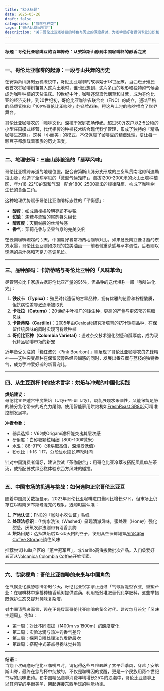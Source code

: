 ```yaml
---
title: "默认标题"
date: 2025-05-26
draft: false
categories: ["咖啡豆种类"]
tags: ["哥伦比亚咖啡豆"]
description: "关于哥伦比亚咖啡豆的特色与历史的深度探讨，为咖啡爱好者提供专业知识和实用指南。"
---
```


---
**标题：哥伦比亚咖啡豆的百年传奇：从安第斯山脉到中国咖啡杯的醇香之旅**

---

### 一、哥伦比亚咖啡的起源：一段与山共舞的历史

在安第斯山脉的云雾缭绕中，哥伦比亚咖啡的故事始于18世纪末。当西班牙殖民者首次将咖啡树苗带入这片土地时，谁也没想到，这片多山的地形和独特的气候会成为咖啡种植的天然温床。19世纪中叶，咖啡逐渐取代烟草和甘蔗，成为哥伦比亚的经济支柱。到20世纪初，哥伦比亚咖啡农联合会（FNC）的成立，通过严格的品质管控和「100%哥伦比亚咖啡」的品牌战略，将这片土地的咖啡推向了世界舞台。

哥伦比亚咖啡农的「咖啡文化」深植于家庭农场传统。超过50万农户以2-5公顷的小型庄园模式经营，代代相传的种植技术结合现代科学管理，形成了独特的「精品咖啡生态链」。这种「小而美」的模式，不仅保障了咖啡豆的精细处理，更让每一颗豆子都承载着家族的历史温度。

---

### 二、地理密码：三座山脉酿造的「翡翠风味」

哥伦比亚横跨赤道的地理位置，配合安第斯山脉分支形成的三条纵贯南北的科迪勒拉山脉，创造了全球罕见的「微型气候矩阵」。海拔1200-2000米的火山土壤种植区，年均18-22℃的温和气温，配合1800-2500毫米的规律降雨，构成了咖啡树生长的黄金三角。

这种地理优势赋予哥伦比亚咖啡标志性的「平衡感」：  
- **酸度**：如成熟柑橘般明亮却不尖锐  
- **甜感**：焦糖与蜂蜜的尾韵持久绵长  
- **醇厚度**：天鹅绒般的丝滑触感  
- **香气**：茉莉花香与坚果气息的完美交织  

在云南咖啡崛起的今天，中国爱好者常将两地咖啡对比。如果说云南豆像含蓄的东方水墨，哥伦比亚豆则如浓烈的拉美油画——前者侧重茶感与草本调性，后者则以饱满的果汁感和巧克力基调见长。

---

### 三、品种解码：卡斯蒂略与哥伦比亚种的「风味革命」

尽管阿拉比卡家族占据哥伦比亚产量的95%，但品种的迭代堪称一部「咖啡进化史」：  
1. **铁皮卡（Typica）**：殖民时代遗留的古早品种，拥有优雅的花香和柠檬酸质，但抗病性差导致逐渐被取代  
2. **卡杜拉（Caturra）**：20世纪中叶推广的矮生种，更高的产量与更浓郁的焦糖风味  
3. **卡斯蒂略（Castillo）**：2005年由Cenicafé研究所培育的抗叶锈病品种，在保留传统风味的同时实现可持续种植  
4. **哥伦比亚种（Colombia Varietal）**：通过杂交技术强化甜感和醇厚度，成为现代精品咖啡市场的新宠  

近年备受关注的「粉红波旁（Pink Bourbon）」则展现了哥伦比亚咖啡农的先锋精神——这种突变品种在保留波旁系经典甜感的同时，发展出番石榴与荔枝的独特香气，成为手冲爱好者的新晋宠儿。

---

### 四、从生豆到杯中的技术哲学：烘焙与冲煮的中国化实践

**烘焙建议：**  
哥伦比亚豆适合中度烘焙（City+至Full City），既能展现水果调性，又能保留足够的糖分焦化带来的巧克力尾韵。使用智能家用烘焙机如[FreshRoast SR800](https://www.amazon.com/s?k=FreshRoast%20SR800&tag=coffeeprism-20)可精准控制发展率。

**冲煮参数：**  
- 器具选择：V60或Origami滤杯能突出其层次感  
- 研磨度：白砂糖颗粒粗细（800-1000微米）  
- 水温：88-91℃（浅烘取高值，深烘取低值）  
- 粉水比：1:15-1:17，分段注水延长萃取时间  

针对中国消费者偏好，建议尝试「茶咖融合」：用哥伦比亚冷萃液搭配凤凰单丛茶汤，或搭配苏式绿豆糕体验东西方风味的碰撞。

---

### 五、中国市场的机遇与挑战：如何选购正宗哥伦比亚豆

随着中国海关数据显⽰，2022年哥伦比亚咖啡进口量同比增长37%，但市场上仍存在以越南罗布斯塔混充的现象。选购时需认准：  
1. **产地认证**：FNC的「咖啡小农认证」贴纸  
2. **处理法标识**：传统水洗法（Washed）呈现清澈风味，蜜处理（Honey）强化甜感，厌氧发酵法则带有酒香余韵  
3. **烘焙日期**：选择烘焙后15-30天内的豆子，使用真空保鲜罐如[Airscape Coffee Storage](https://www.amazon.com/s?k=Airscape%20Coffee%20Storage&tag=coffeeprism-20)锁住风味  

推荐尝试Huila产区的「蕙兰冠军豆」，或Nariño高海拔微批次产品。入门级爱好者可从[Volcanica Colombia Coffee](https://www.amazon.com/s?k=Volcanica%20Colombia%20Coffee&tag=coffeeprism-20)开始探索。

---

### 六、专家视角：哥伦比亚咖啡的未来与中国角色

在气候变化威胁咖啡带的今天，哥伦比亚农学家正通过「气候智能型农业」重塑产业：在咖啡林中穿插种植香蕉树提供遮荫，利用蚯蚓堆肥替代化学肥料，这些举措既保护生态又提升风味复杂度。

对中国消费者而言，现在正是探索哥伦比亚咖啡的黄金时代。建议每月设定「风味主题周」，例如：  
- 第一周：对比不同海拔（1400m vs 1800m）的酸度变化  
- 第二周：实验冰滴与热冲的香气差异  
- 第三周：探索日晒处理法的发酵层次  
- 第四周：搭配中式茶点寻找味觉共鸣  

---

**结语：**  
当您下次研磨哥伦比亚咖啡豆时，请记得这些豆粒跨越了太平洋季风，穿越了安第斯山脊，最终在您的杯中绽放的，不仅是咖啡因的觉醒，更是一个民族用两个世纪书写的风味史诗。在中国精品咖啡消费年均增长25%的浪潮中，哥伦比亚咖啡正以其包容的平衡美学，架起连接东西半球的味觉桥梁。